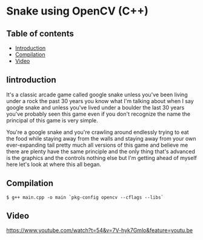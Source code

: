 # Snake using OpenCV (C++)

## Table of contents
* [Introduction](#introduction)
* [Compilation](#compilation)
* [Video](#video)

## Iintroduction

It's a classic arcade game called google snake unless you've been living under a rock the past 30 years you know what I'm talking about when I say google snake and unless you've lived under a boulder the last 30 years you've probably seen this game even if you don't recognize the name the principal of this game is very simple.

You're a google snake and you're crawling around endlessly trying to eat the food while staying away from the walls and staying away from your own ever-expanding tail pretty much all versions of this game and believe me there are plenty have the same principle and the only thing that's advanced is the graphics and the controls nothing else but I'm getting ahead of myself here let's look at where this all began.

## Compilation

```
$ g++ main.cpp -o main `pkg-config opencv --cflags --libs`
```

## Video

https://www.youtube.com/watch?t=54&v=7V-hyk7Gmlo&feature=youtu.be
